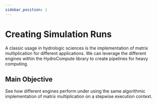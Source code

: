 ```yaml
---
sidebar_position: 1
---
```


# Creating Simulation Runs

A classic usage in hydrologic sciences is the implementation of matrix multiplication for different applications. We can leverage the different engines within the HydroCompute library to create pipelines for heavy computing.

## Main Objective

See how different engines perform under using the same algorithmic implementation of matrix multiplication on a stepwise execution context.









